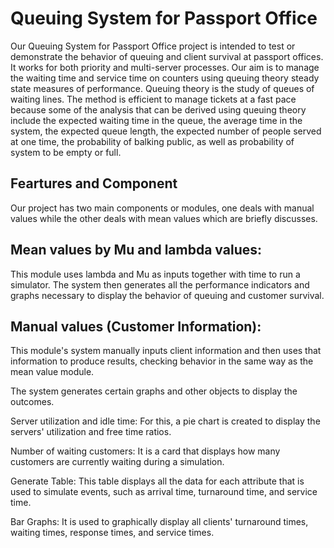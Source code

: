 
# Queuing System for Passport Office

Our Queuing System for Passport Office project is intended to test or demonstrate the behavior of queuing and client survival at passport offices. It works for both priority and multi-server processes. Our aim is to manage the waiting time and service time on counters using queuing theory steady state measures of performance. Queuing theory is the study of queues of waiting lines. The method is efficient to manage tickets at a fast pace because some of the analysis that can be derived using queuing theory include the expected waiting time in the queue, the average time in the system, the expected queue length, the expected number of people served at one time, the probability of balking public, as well as probability of system to be empty or full.


## Feartures and Component

Our project has two main components or modules, one deals with manual values while the other deals with mean values which are briefly discusses.

## Mean values by Mu and lambda values:
This module uses lambda and Mu as inputs together with time to run a simulator. The system then generates all the performance indicators and graphs necessary to display the behavior of queuing and customer survival.
## Manual values (Customer Information):
This module's system manually inputs client information and then uses that information to produce results, checking behavior in the same way as the mean value module.

The system generates certain graphs and other objects to display the outcomes.

Server utilization and idle time: For this, a pie chart is created to display the servers' utilization and free time ratios.

Number of waiting customers: It is a card that displays how many customers are currently waiting during a simulation.

Generate Table: This table displays all the data for each attribute that is used to simulate events, such as arrival time, turnaround time, and service time.

Bar Graphs: It is used to graphically display all clients' turnaround times, waiting times, response times, and service times. 
